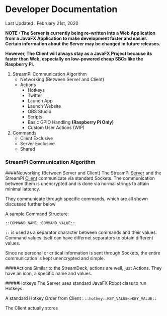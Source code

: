 # Developer Documentation
Last Updated : February 21st, 2020

**NOTE : The Server is currently being re-written into a Web Application from a JavaFX Application to make development faster and easier. Certain information about the Server may be changed in future releases.**

**However, The Client will always stay as a JavaFX Project because its faster than Web, especially on low-powered cheap SBCs like the Raspberry Pi.**

1. StreamPi Communication Algorithm
    * Networking (Between Server and Client)
    * Actions
        - Hotkeys
        - Twitter
        - Launch App
        - Launch Website
        - OBS Studio
        - Scripts
        - Basic GPIO Handling **(Raspberry Pi Only)**
        - Custom User Actions (WIP)
2. Commands
    * Client Exclusive 
    * Server Exclusive
    * Shared
    
### StreamPi Communication Algorithm
####Networking (Between Server and Client)
The StreamPi [Server](https://github.com/dubbadhar/streampi_server) and the StreamPi [Client](https://github.com/dubbadhar/streampi_client) communicate via standard Sockets. The communication between them is unencrypted and is done via normal strings to attain minimal lattency.

They communicate through specific commands, which are all shown discussed further below

A sample Command Structure: 

`::COMMAND_NAME::COMMAND_VALUE::`

`::` is used as a separator character between commands and their values. Command values itself can have differnet separators to obtain different values.

Since no personal or critical information is sent through Sockets, the entire communication is kept unencrypted and simple.

####Actions
Similar to the StreamDeck, actions are well, just Actions. They have an icon, a specific name and values. 

#####Hotkeys
The Server uses standard JavaFX Robot class to run Hotkeys.

A standard Hotkey Order from Client : `::hotkey::KEY_VALUE<>KEY_VALUE::`

The Client actually stores 